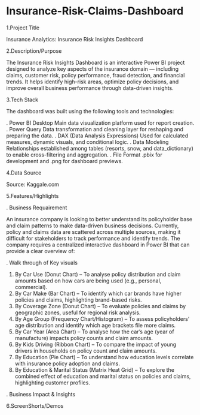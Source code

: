 # Insurance-Risk-Claims-Dashboard

1.Project Title

  Insurance Analytics: Insurance Risk Insights Dashboard


2.Description/Purpose

  The Insurance Risk Insights Dashboard is an interactive Power BI project designed to analyze key aspects of the insurance domain — including claims, customer       risk, policy performance, fraud detection, and financial trends. It helps identify high-risk areas, optimize policy decisions, and improve overall business         performance through data-driven insights.


3.Tech Stack

  The dashboard was built using the following tools and technologies:

. Power BI Desktop Main data visualization platform used for report creation.
. Power Query Data transformation and cleaning layer for reshaping and preparing the data.
. DAX (Data Analysis Expressions) Used for calculated measures, dynamic visuals, and conditional logic.
. Data Modeling Relationships established among tables (resorts, snow, and data_dictionary) to enable cross-filtering and aggregation.
. File Format .pbix for development and .png for dashboard previews.


4.Data Source

  Source: Kaggale.com


5.Features/Highlights

. Business Requairement

  An insurance company is looking to better understand its policyholder base and claim patterns to make data-driven business decisions. Currently, policy and         claims data are scattered across multiple sources, making it difficult for stakeholders to track performance and identify trends.
  The company requires a centralized interactive dashboard in Power BI that can provide a clear overview of:


. Walk through of Key visuals

 1.	By Car Use (Donut Chart) – To analyse policy distribution and claim amounts based on how cars are being used (e.g., personal, commercial).
 2.	By Car Make (Bar Chart) – To identify which car brands have higher policies and claims, highlighting brand-based risks.
 3.	By Coverage Zone (Donut Chart) – To evaluate policies and claims by geographic zones, useful for regional risk analysis.
 4.	By Age Group (Frequency Chart/Histogram) – To assess policyholders’ age distribution and identify which age brackets file more claims.
 5.	By Car Year (Area Chart) – To analyse how the car’s age (year of manufacture) impacts policy counts and claim amounts.
 6.	By Kids Driving (Ribbon Chart) – To compare the impact of young drivers in households on policy count and claim amounts.
 7.	By Education (Pie Chart) – To understand how education levels correlate with insurance policy adoption and claims.
 8.	By Education & Marital Status (Matrix Heat Grid) – To explore the combined effect of education and marital status on policies and claims, highlighting customer     profiles.


. Business Impact & Insights






6.ScreenShorts/Demos

   
  






